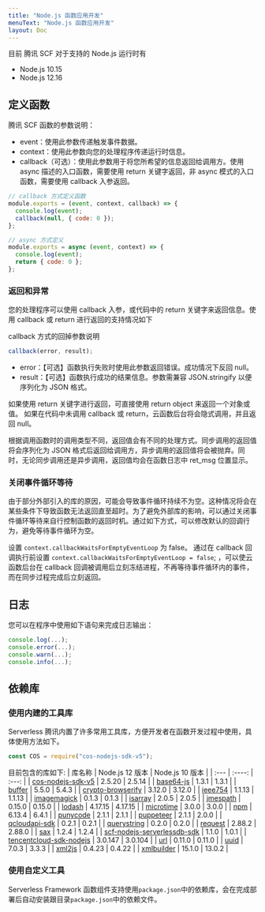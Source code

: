 ```yaml
---
title: "Node.js 函数应用开发"
menuText: "Node.js 函数应用开发"
layout: Doc
---
```


目前 腾讯 SCF 对于支持的 Node.js 运行时有

- Node.js 10.15
- Node.js 12.16

## 定义函数

腾讯 SCF 函数的参数说明：

- event：使用此参数传递触发事件数据。
- context：使用此参数向您的处理程序传递运行时信息。
- callback（可选）：使用此参数用于将您所希望的信息返回给调用方。使用 async 描述的入口函数，需要使用 return 关键字返回，非 async 模式的入口函数，需要使用 callback 入参返回。

```js
// callback 方式定义函数
module.exports = (event, context, callback) => {
  console.log(event);
  callback(null, { code: 0 });
};

// async 方式定义
module.exports = async (event, context) => {
  console.log(event);
  return { code: 0 };
};
```

### 返回和异常

您的处理程序可以使用 callback 入参，或代码中的 return 关键字来返回信息。使用 callback 或 return 进行返回的支持情况如下

callback 方式的回掉参数说明

```js
callback(error, result);
```

- error：【可选】函数执行失败时使用此参数返回错误。成功情况下反回 null。
- result：【可选】函数执行成功的结果信息。参数需兼容 JSON.stringify 以便序列化为 JSON 格式。

如果使用 return 关键字进行返回，可直接使用 return object 来返回一个对象或值。
如果在代码中未调用 callback 或 return，云函数后台将会隐式调用，并且返回 null。

根据调用函数时的调用类型不同，返回值会有不同的处理方式。同步调用的返回值将会序列化为 JSON 格式后返回给调用方，异步调用的返回值将会被抛弃。同时，无论同步调用还是异步调用，返回值均会在函数日志中 ret_msg 位置显示。

### 关闭事件循环等待

由于部分外部引入的库的原因，可能会导致事件循环持续不为空。这种情况将会在某些条件下导致函数无法返回直至超时。为了避免外部库的影响，可以通过关闭事件循环等待来自行控制函数的返回时机。通过如下方式，可以修改默认的回调行为，避免等待事件循环为空。

设置 `context.callbackWaitsForEmptyEventLoop` 为 false。
通过在 callback 回调执行前设置 `context.callbackWaitsForEmptyEventLoop = false`; ，可以使云函数后台在 callback 回调被调用后立刻冻结进程，不再等待事件循环内的事件，而在同步过程完成后立刻返回。

## 日志

您可以在程序中使用如下语句来完成日志输出：

```js
console.log(...);
console.error(...);
console.warn(...);
console.info(...);
```

## 依赖库

### 使用内建的工具库

Serverless 腾讯内置了许多常用工具库，方便开发者在函数开发过程中使用，具体使用方法如下。

```js
const COS = require("cos-nodejs-sdk-v5");
```

目前包含的库如下:
| 库名称 | Node.js 12 版本 | Node.js 10 版本 |
| :--- | :----: | :---: |
| [cos-nodejs-sdk-v5](https://github.com/tencentyun/cos-nodejs-sdk-v5) | 2.5.20 | 2.5.14 |
| [base64-js](https://github.com/beatgammit/base64-js) | 1.3.1 | 1.3.1 |
| [buffer](https://github.com/feross/buffer) | 5.5.0 | 5.4.3 |
| [crypto-browserify](https://github.com/crypto-browserify/crypto-browserify) | 3.12.0 | 3.12.0 |
| [ieee754](https://github.com/feross/ieee754) | 1.1.13 | 1.1.13 |
| [imagemagick](https://github.com/rsms/node-imagemagick) | 0.1.3 | 0.1.3 |
| [isarray](https://github.com/juliangruber/isarray) | 2.0.5 | 2.0.5 |
| [jmespath](https://github.com/jmespath/jmespath.js) | 0.15.0 | 0.15.0 |
| [lodash](https://github.com/lodash/lodash) | 4.17.15 | 4.17.15 |
| [microtime](https://github.com/wadey/node-microtime) | 3.0.0 | 3.0.0 |
| [npm](https://github.com/npm/cli) | 6.13.4 | 6.4.1 |
| [punycode](https://github.com/bestiejs/punycode.js) | 2.1.1 | 2.1.1 |
| [puppeteer](https://github.com/puppeteer/puppeteer) | 2.1.1 | 2.0.0 |
| [qcloudapi-sdk](https://www.npmjs.com/package/qcloudapi-sdk) | 0.2.1 | 0.2.1 |
| [querystring](https://github.com/Gozala/querystring) | 0.2.0 | 0.2.0 |
| [request](https://github.com/request/request) | 2.88.2 | 2.88.0 |
| [sax](https://github.com/isaacs/sax-js) | 1.2.4 | 1.2.4 |
| [scf-nodejs-serverlessdb-sdk](https://github.com/tencentyun/scf-serverlessdb-sdk-nodejs) | 1.1.0 | 1.0.1 |
| [tencentcloud-sdk-nodejs](https://github.com/tencentcloud/tencentcloud-sdk-nodejs) | 3.0.147 | 3.0.104 |
| [url](https://github.com/defunctzombie/node-url) | 0.11.0 | 0.11.0 |
| [uuid](https://github.com/uuidjs/uuid) | 7.0.3 | 3.3.3 |
| [xml2js](https://github.com/Leonidas-from-XIV/node-xml2js) | 0.4.23 | 0.4.22 |
| [xmlbuilder](https://github.com/oozcitak/xmlbuilder-js) | 15.1.0 | 13.0.2 |

### 使用自定义工具

Serverless Framework 函数组件支持使用`package.json`中的依赖库，会在完成部署后自动安装跟目录`package.json`中的依赖文件。
